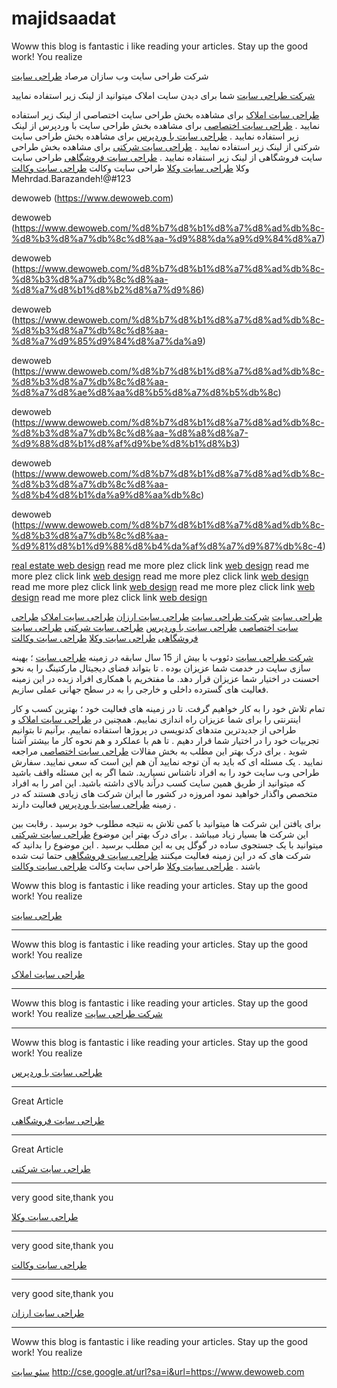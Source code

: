 # majidsaadat
Woww this blog is fantastic i like reading your articles. Stay up the good work! You realize

شرکت طراحی سایت وب سازان مرصاد
<a href="https://www.dewoweb.com">طراحی سایت</a>

<a href="https://www.dewoweb.com">شرکت طراحی سایت</a>
شما برای دیدن سایت املاک میتوانید از لینک زیر استفاده نمایید


<a href="https://www.dewoweb.com/%d8%b7%d8%b1%d8%a7%d8%ad%db%8c-%d8%b3%d8%a7%db%8c%d8%aa-%d8%a7%d9%85%d9%84%d8%a7%da%a9/">طراحی سایت املاک</a>
برای مشاهده بخش طراحی سایت اختصاصی از لینک زیر استفاده نمایید .
<a href="https://www.dewoweb.com/%d8%b7%d8%b1%d8%a7%d8%ad%db%8c-%d8%b3%d8%a7%db%8c%d8%aa-%d8%a7%d8%ae%d8%aa%d8%b5%d8%a7%d8%b5%db%8c/">طراحی سایت اختصاصی</a>
برای مشاهده بخش طراحی سایت با وردپرس از لینک زیر استفاده نمایید .
<a href="https://www.dewoweb.com/%d8%b7%d8%b1%d8%a7%d8%ad%db%8c-%d8%b3%d8%a7%db%8c%d8%aa-%d8%a8%d8%a7-%d9%88%d8%b1%d8%af%d9%be%d8%b1%d8%b3/">طراحی سایت با وردپرس</a>
برای مشاهده بخش طراحی سایت شرکتی از لینک زیر استفاده نمایید .
<a href="https://www.dewoweb.com/%d8%b7%d8%b1%d8%a7%d8%ad%db%8c-%d8%b3%d8%a7%db%8c%d8%aa-%d8%b4%d8%b1%da%a9%d8%aa%db%8c/">طراحی سایت شرکتی</a>
برای مشاهده بخش طراحی سایت فروشگاهی از لینک زیر استفاده نمایید .
<a href="https://www.dewoweb.com/%d8%b7%d8%b1%d8%a7%d8%ad%db%8c-%d8%b3%d8%a7%db%8c%d8%aa-%d9%81%d8%b1%d9%88%d8%b4%da%af%d8%a7%d9%87%db%8c-4/">طراحی سایت فروشگاهی</a>
طراحی سایت وکلا
<a href="https://www.dewoweb.com/%d8%b7%d8%b1%d8%a7%d8%ad%db%8c-%d8%b3%d8%a7%db%8c%d8%aa-%d9%88%da%a9%d9%84%d8%a7/">طراحی سایت وکلا</a>
طراحی سایت وکالت
<a href="https://www.dewoweb.com/%d8%b7%d8%b1%d8%a7%d8%ad%db%8c-%d8%b3%d8%a7%db%8c%d8%aa-%d9%88%da%a9%d9%84%d8%a7/">طراحی سایت وکالت</a>
Mehrdad.Barazandeh!@#123

dewoweb (https://www.dewoweb.com)

dewoweb (https://www.dewoweb.com/%d8%b7%d8%b1%d8%a7%d8%ad%db%8c-%d8%b3%d8%a7%db%8c%d8%aa-%d9%88%da%a9%d9%84%d8%a7)

dewoweb (https://www.dewoweb.com/%d8%b7%d8%b1%d8%a7%d8%ad%db%8c-%d8%b3%d8%a7%db%8c%d8%aa-%d8%a7%d8%b1%d8%b2%d8%a7%d9%86)

dewoweb (https://www.dewoweb.com/%d8%b7%d8%b1%d8%a7%d8%ad%db%8c-%d8%b3%d8%a7%db%8c%d8%aa-%d8%a7%d9%85%d9%84%d8%a7%da%a9)

dewoweb (https://www.dewoweb.com/%d8%b7%d8%b1%d8%a7%d8%ad%db%8c-%d8%b3%d8%a7%db%8c%d8%aa-%d8%a7%d8%ae%d8%aa%d8%b5%d8%a7%d8%b5%db%8c)

dewoweb (https://www.dewoweb.com/%d8%b7%d8%b1%d8%a7%d8%ad%db%8c-%d8%b3%d8%a7%db%8c%d8%aa-%d8%a8%d8%a7-%d9%88%d8%b1%d8%af%d9%be%d8%b1%d8%b3)

dewoweb (https://www.dewoweb.com/%d8%b7%d8%b1%d8%a7%d8%ad%db%8c-%d8%b3%d8%a7%db%8c%d8%aa-%d8%b4%d8%b1%da%a9%d8%aa%db%8c)

dewoweb (https://www.dewoweb.com/%d8%b7%d8%b1%d8%a7%d8%ad%db%8c-%d8%b3%d8%a7%db%8c%d8%aa-%d9%81%d8%b1%d9%88%d8%b4%da%af%d8%a7%d9%87%db%8c-4)



<a href="https://www.dewoweb.com/%d8%b7%d8%b1%d8%a7%d8%ad%db%8c-%d8%b3%d8%a7%db%8c%d8%aa-%d8%a7%d9%85%d9%84%d8%a7%da%a9/">real estate web design</a>
read me more plez click link
<a href="https://www.dewoweb.com/%d8%b7%d8%b1%d8%a7%d8%ad%db%8c-%d8%b3%d8%a7%db%8c%d8%aa-%d8%a7%d8%ae%d8%aa%d8%b5%d8%a7%d8%b5%db%8c/">web design</a>
read me more plez click link
<a href="https://www.dewoweb.com/%d8%b7%d8%b1%d8%a7%d8%ad%db%8c-%d8%b3%d8%a7%db%8c%d8%aa-%d8%a8%d8%a7-%d9%88%d8%b1%d8%af%d9%be%d8%b1%d8%b3/">web design</a>
read me more plez click link
<a href="https://www.dewoweb.com/%d8%b7%d8%b1%d8%a7%d8%ad%db%8c-%d8%b3%d8%a7%db%8c%d8%aa-%d8%b4%d8%b1%da%a9%d8%aa%db%8c/">web design</a>
read me more plez click link
<a href="https://www.dewoweb.com/%d8%b7%d8%b1%d8%a7%d8%ad%db%8c-%d8%b3%d8%a7%db%8c%d8%aa-%d9%81%d8%b1%d9%88%d8%b4%da%af%d8%a7%d9%87%db%8c-4/">web design</a>
read me more plez click link
<a href="https://www.dewoweb.com/%d8%b7%d8%b1%d8%a7%d8%ad%db%8c-%d8%b3%d8%a7%db%8c%d8%aa-%d9%88%da%a9%d9%84%d8%a7/">web design</a>
read me more plez click link
<a href="https://www.dewoweb.com/%d8%b7%d8%b1%d8%a7%d8%ad%db%8c-%d8%b3%d8%a7%db%8c%d8%aa-%d9%88%da%a9%d9%84%d8%a7/">web design</a>

[طراحی سایت](https://www.dewoweb.com)
[شرکت طراحی سایت](https://www.dewoweb.com)
[طراحی سایت ارزان](https://www.dewoweb.com/%d8%b7%d8%b1%d8%a7%d8%ad%db%8c-%d8%b3%d8%a7%db%8c%d8%aa-%d8%a7%d8%b1%d8%b2%d8%a7%d9%86/)
[طراحی سایت املاک](https://www.dewoweb.com/%d8%b7%d8%b1%d8%a7%d8%ad%db%8c-%d8%b3%d8%a7%db%8c%d8%aa-%d8%a7%d9%85%d9%84%d8%a7%da%a9/)
[طراحی سایت اختصاصی](https://www.dewoweb.com/%d8%b7%d8%b1%d8%a7%d8%ad%db%8c-%d8%b3%d8%a7%db%8c%d8%aa-%d8%a7%d8%ae%d8%aa%d8%b5%d8%a7%d8%b5%db%8c/)
[طراحی سایت با وردپرس](https://www.dewoweb.com/%d8%b7%d8%b1%d8%a7%d8%ad%db%8c-%d8%b3%d8%a7%db%8c%d8%aa-%d8%a8%d8%a7-%d9%88%d8%b1%d8%af%d9%be%d8%b1%d8%b3/)
[طراحی سایت شرکتی](https://www.dewoweb.com/%d8%b7%d8%b1%d8%a7%d8%ad%db%8c-%d8%b3%d8%a7%db%8c%d8%aa-%d8%b4%d8%b1%da%a9%d8%aa%db%8c/)
[طراحی سایت فروشگاهی](https://www.dewoweb.com/%d8%b7%d8%b1%d8%a7%d8%ad%db%8c-%d8%b3%d8%a7%db%8c%d8%aa-%d9%81%d8%b1%d9%88%d8%b4%da%af%d8%a7%d9%87%db%8c-4/)
[طراحی سایت وکلا](https://www.dewoweb.com/%d8%b7%d8%b1%d8%a7%d8%ad%db%8c-%d8%b3%d8%a7%db%8c%d8%aa-%d9%88%da%a9%d9%84%d8%a7/)
[طراحی سایت وکالت](https://www.dewoweb.com/%d8%b7%d8%b1%d8%a7%d8%ad%db%8c-%d8%b3%d8%a7%db%8c%d8%aa-%d9%88%da%a9%d9%84%d8%a7/)


<a href="https://www.dewoweb.com">شرکت طراحی سایت</a> دئووب با بیش از 15 سال سابقه در زمینه <a href="https://www.dewoweb.com">طراحی سایت</a> ؛ بهینه سازی سایت در خدمت شما عزیزان بوده . تا بتواند فضای دیجیتال مارکتینگ را به نحو احسنت در اختیار شما عزیزان قرار دهد. ما مفتخریم با همکاری افراد زبده در این زمینه فعالیت های گسترده داخلی و خارجی را به در سطح جهانی عملی سازیم.

تمام تلاش خود را به کار خواهیم گرفت. تا در زمینه های فعالیت خود ؛ بهترین کسب و کار اینترنتی را برای شما عزیزان راه اندازی نماییم. همچنین در <a href="https://www.dewoweb.com/%d8%b7%d8%b1%d8%a7%d8%ad%db%8c-%d8%b3%d8%a7%db%8c%d8%aa-%d8%a7%d9%85%d9%84%d8%a7%da%a9/">طراحی سایت املاک</a> و طراحی از جدیدترین متدهای کدنویسی در پروژها استفاده نماییم. برآنیم تا بتوانیم تجربیات خود را در اختیار شما قرار دهیم . تا هم با عملکرد و هم نحوه کار ما بیشتر آشنا شوید . برای درک بهتر این مطلب به بخش مقالات <a href="https://www.dewoweb.com/%d8%b7%d8%b1%d8%a7%d8%ad%db%8c-%d8%b3%d8%a7%db%8c%d8%aa-%d8%a7%d8%ae%d8%aa%d8%b5%d8%a7%d8%b5%db%8c/">طراحی سایت اختصاصی</a> مراجعه نمایید .
یک مسئله ای که باید به آن توجه نمایید آن هم این است که سعی نمایید. سفارش طراحی وب سایت خود را به افراد ناشناس نسپارید. شما اگر به این مسئله واقف باشید که میتوانید از طریق همین سایت کسب درآند بالای داشته باشید. این امر را به افراد متخصص واگذار خواهید نمود امروزه در کشور ما ایران شرکت های زیادی هستند که در زمینه <a href="https://www.dewoweb.com/%d8%b7%d8%b1%d8%a7%d8%ad%db%8c-%d8%b3%d8%a7%db%8c%d8%aa-%d8%a8%d8%a7-%d9%88%d8%b1%d8%af%d9%be%d8%b1%d8%b3/">طراحی سایت با وردپرس</a> فعالیت دارند .

برای یافتن این شرکت ها میتوانید با کمی تلاش به نتیجه مطلوب خود برسید . رقابت بین این شرکت ها بسیار زیاد میباشد . برای درک بهتر این موضوع <a href="https://www.dewoweb.com/%d8%b7%d8%b1%d8%a7%d8%ad%db%8c-%d8%b3%d8%a7%db%8c%d8%aa-%d8%b4%d8%b1%da%a9%d8%aa%db%8c/">طراحی سایت شرکتی</a> میتوانید با یک جستجوی ساده در گوگل پی به این مطلب برسید . این موضوع را بدانید که شرکت های که در این زمینه فعالیت میکنند <a href="https://www.dewoweb.com/%d8%b7%d8%b1%d8%a7%d8%ad%db%8c-%d8%b3%d8%a7%db%8c%d8%aa-%d9%81%d8%b1%d9%88%d8%b4%da%af%d8%a7%d9%87%db%8c-4/">طراحی سایت فروشگاهی</a> حتما ثبت شده باشند .
<a href="https://www.dewoweb.com/%d8%b7%d8%b1%d8%a7%d8%ad%db%8c-%d8%b3%d8%a7%db%8c%d8%aa-%d9%88%da%a9%d9%84%d8%a7/">طراحی سایت وکلا</a>
طراحی سایت وکالت
<a href="https://www.dewoweb.com/%d8%b7%d8%b1%d8%a7%d8%ad%db%8c-%d8%b3%d8%a7%db%8c%d8%aa-%d9%88%da%a9%d9%84%d8%a7/">طراحی سایت وکالت</a>






Woww this blog is fantastic i like reading your articles. Stay up the good work! You realize

<a href="https://www.dewoweb.com">طراحی سایت</a>

--------------------------------------------------

Woww this blog is fantastic i like reading your articles. Stay up the good work! You realize

<a href="https://www.dewoweb.com/%d8%b7%d8%b1%d8%a7%d8%ad%db%8c-%d8%b3%d8%a7%db%8c%d8%aa-%d8%a7%d9%85%d9%84%d8%a7%da%a9/">طراحی سایت املاک</a>

--------------------------------------------------

Woww this blog is fantastic i like reading your articles. Stay up the good work! You realize
<a href="https://www.dewoweb.com">شرکت طراحی سایت</a>


--------------------------------------------------

Woww this blog is fantastic i like reading your articles. Stay up the good work! You realize

<a href="https://www.dewoweb.com/%d8%b7%d8%b1%d8%a7%d8%ad%db%8c-%d8%b3%d8%a7%db%8c%d8%aa-%d8%a8%d8%a7-%d9%88%d8%b1%d8%af%d9%be%d8%b1%d8%b3/">طراحی سایت با وردپرس</a>

--------------------------------------------------

Great Article

<a href="https://www.dewoweb.com/%d8%b7%d8%b1%d8%a7%d8%ad%db%8c-%d8%b3%d8%a7%db%8c%d8%aa-%d9%81%d8%b1%d9%88%d8%b4%da%af%d8%a7%d9%87%db%8c-4/">طراحی سایت فروشگاهی</a>

--------------------------------------------------

Great Article

<a href="https://www.dewoweb.com/%d8%b7%d8%b1%d8%a7%d8%ad%db%8c-%d8%b3%d8%a7%db%8c%d8%aa-%d8%b4%d8%b1%da%a9%d8%aa%db%8c/">طراحی سایت شرکتی</a>

--------------------------------------------------

very good site,thank you

<a href="https://www.dewoweb.com/%d8%b7%d8%b1%d8%a7%d8%ad%db%8c-%d8%b3%d8%a7%db%8c%d8%aa-%d9%88%da%a9%d9%84%d8%a7/">طراحی سایت وکلا</a>

--------------------------------------------------

very good site,thank you

<a href="https://www.dewoweb.com/%d8%b7%d8%b1%d8%a7%d8%ad%db%8c-%d8%b3%d8%a7%db%8c%d8%aa-%d9%88%da%a9%d9%84%d8%a7/">طراحی سایت وکالت</a>

--------------------------------------------------

very good site,thank you

<a href="https://www.dewoweb.com/%d8%b7%d8%b1%d8%a7%d8%ad%db%8c-%d8%b3%d8%a7%db%8c%d8%aa-%d8%a7%d8%b1%d8%b2%d8%a7%d9%86/">طراحی سایت ارزان</a>

--------------------------------------------------

Woww this blog is fantastic i like reading your articles. Stay up the good work! You realize

<a href="https://www.dewoweb.com/%d8%b3%d8%a6%d9%88-%d8%b3%d8%a7%db%8c%d8%aa/">سئو سایت</a>
<a href="http://cse.google.at/url?sa=i&url=https://www.dewoweb.com">http://cse.google.at/url?sa=i&url=https://www.dewoweb.com</a>

